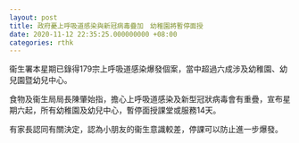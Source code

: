```yaml
---
layout: post
title: 政府憂上呼吸道感染與新冠病毒疊加　幼稚園將暫停面授
date: 2020-11-12 22:35:25.000000000 +08:00
categories: rthk
---
```


衞生署本星期已錄得179宗上呼吸道感染爆發個案，當中超過六成涉及幼稚園、幼兒園暨幼兒中心。

食物及衞生局局長陳肇始指，擔心上呼吸道感染及新型冠狀病毒會有重疊，宣布星期六起，所有幼稚園及幼兒中心，暫停面授課堂或服務14天。

有家長認同有關決定，認為小朋友的衞生意識較差，停課可以防止進一步爆發。
